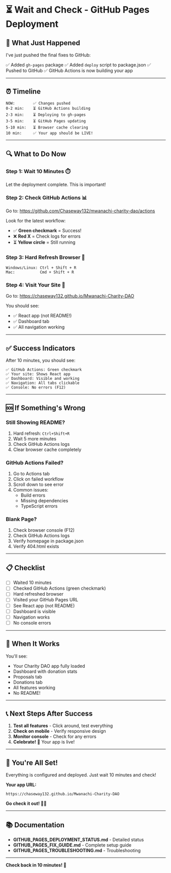 # ⏳ Wait and Check - GitHub Pages Deployment

## 🎯 What Just Happened

I've just pushed the final fixes to GitHub:

✅ Added `gh-pages` package
✅ Added `deploy` script to package.json
✅ Pushed to GitHub
✅ GitHub Actions is now building your app

---

## ⏰ Timeline

```
NOW:        ✅ Changes pushed
0-2 min:    ⏳ GitHub Actions building
2-3 min:    ⏳ Deploying to gh-pages
3-5 min:    ⏳ GitHub Pages updating
5-10 min:   ⏳ Browser cache clearing
10 min:     ✅ Your app should be LIVE!
```

---

## 🔍 What to Do Now

### Step 1: Wait 10 Minutes ⏱️
Let the deployment complete. This is important!

### Step 2: Check GitHub Actions 📊
Go to: https://github.com/Chaseway132/mwanachi-charity-dao/actions

Look for the latest workflow:
- ✅ **Green checkmark** = Success!
- ❌ **Red X** = Check logs for errors
- ⏳ **Yellow circle** = Still running

### Step 3: Hard Refresh Browser 🔄
```
Windows/Linux: Ctrl + Shift + R
Mac:           Cmd + Shift + R
```

### Step 4: Visit Your Site 🚀
Go to: https://chaseway132.github.io/Mwanachi-Charity-DAO

You should see:
- ✅ React app (not README!)
- ✅ Dashboard tab
- ✅ All navigation working

---

## ✅ Success Indicators

After 10 minutes, you should see:

```
✅ GitHub Actions: Green checkmark
✅ Your site: Shows React app
✅ Dashboard: Visible and working
✅ Navigation: All tabs clickable
✅ Console: No errors (F12)
```

---

## 🆘 If Something's Wrong

### Still Showing README?
1. Hard refresh: `Ctrl+Shift+R`
2. Wait 5 more minutes
3. Check GitHub Actions logs
4. Clear browser cache completely

### GitHub Actions Failed?
1. Go to Actions tab
2. Click on failed workflow
3. Scroll down to see error
4. Common issues:
   - Build errors
   - Missing dependencies
   - TypeScript errors

### Blank Page?
1. Check browser console (F12)
2. Check GitHub Actions logs
3. Verify homepage in package.json
4. Verify 404.html exists

---

## 📋 Checklist

- [ ] Waited 10 minutes
- [ ] Checked GitHub Actions (green checkmark)
- [ ] Hard refreshed browser
- [ ] Visited your GitHub Pages URL
- [ ] See React app (not README)
- [ ] Dashboard is visible
- [ ] Navigation works
- [ ] No console errors

---

## 🎉 When It Works

You'll see:
- Your Charity DAO app fully loaded
- Dashboard with donation stats
- Proposals tab
- Donations tab
- All features working
- No README!

---

## 📞 Next Steps After Success

1. **Test all features** - Click around, test everything
2. **Check on mobile** - Verify responsive design
3. **Monitor console** - Check for any errors
4. **Celebrate!** 🎉 Your app is live!

---

## 🚀 You're All Set!

Everything is configured and deployed. Just wait 10 minutes and check!

**Your app URL:**
```
https://chaseway132.github.io/Mwanachi-Charity-DAO
```

**Go check it out! 💚🚀**

---

## 📚 Documentation

- **GITHUB_PAGES_DEPLOYMENT_STATUS.md** - Detailed status
- **GITHUB_PAGES_FIX_GUIDE.md** - Complete setup guide
- **GITHUB_PAGES_TROUBLESHOOTING.md** - Troubleshooting

---

**Check back in 10 minutes! 🎉**

